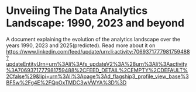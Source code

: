 # Unveiing The Data Analytics Landscape: 1990, 2023 and beyond
A document explaining the evolution of the analytics landscape over the years 1990, 2023 and 2025(predicted). Read more about it on https://www.linkedin.com/feed/update/urn:li:activity:7069371777981759488?updateEntityUrn=urn%3Ali%3Afs_updateV2%3A%28urn%3Ali%3Aactivity%3A7069371777981759488%2CFEED_DETAIL%2CEMPTY%2CDEFAULT%2Cfalse%29&lipi=urn%3Ali%3Apage%3Ad_flagship3_profile_view_base%3BF5w%2Fg4E%2FQpOxTMDC3wVWYA%3D%3D
